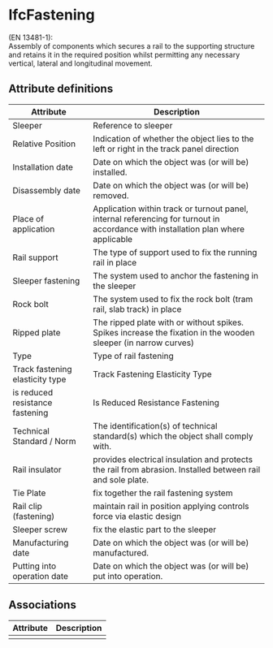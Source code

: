 IfcFastening
============
(EN 13481-1):  
Assembly of components which secures a rail to the supporting structure and
retains it in the required position whilst permitting any necessary vertical,
lateral and longitudinal movement.


Attribute definitions
---------------------
| Attribute                       | Description                                                                                                                       |
|---------------------------------|-----------------------------------------------------------------------------------------------------------------------------------|
| Sleeper                         | Reference to sleeper                                                                                                              |
| Relative Position               | Indication of whether the object lies to the left or right in the track panel direction                                           |
| Installation date               | Date on which the object was (or will be) installed.                                                                              |
| Disassembly date                | Date on which the object was (or will be) removed.                                                                                |
| Place of application            | Application within track or turnout panel, internal referencing for turnout in accordance with installation plan where applicable |
| Rail support                    | The type of support used to fix the running rail in place                                                                         |
| Sleeper fastening               | The system used to anchor the fastening in the sleeper                                                                            |
| Rock bolt                       | The system used to fix the rock bolt (tram rail, slab track) in place                                                             |
| Ripped plate                    | The ripped plate with or without spikes. Spikes increase the fixation in the wooden sleeper (in narrow curves)                    |
| Type                            | Type of rail fastening                                                                                                            |
| Track fastening elasticity type | Track Fastening Elasticity Type                                                                                                   |
| is reduced resistance fastening | Is Reduced Resistance Fastening                                                                                                   |
| Technical Standard / Norm       | The identification(s) of technical standard(s) which the object shall comply with.                                                |
| Rail insulator                  | provides electrical insulation and protects the rail from abrasion. Installed between rail and sole plate.                        |
| Tie Plate                       | fix together the rail fastening system                                                                                            |
| Rail clip (fastening)           | maintain rail in position applying controls force via elastic design                                                              |
| Sleeper screw                   | fix the elastic part to the sleeper                                                                                               |
| Manufacturing date              | Date on which the object was (or will be) manufactured.                                                                           |
| Putting into operation date     | Date on which the object was (or will be) put into operation.                                                                     |

Associations
------------
| Attribute   | Description   |
|-------------|---------------|
|             |               |

